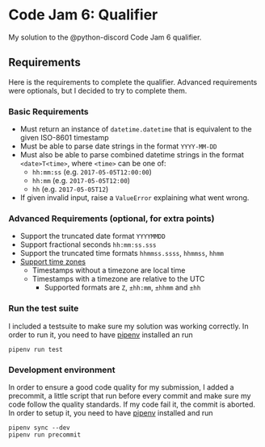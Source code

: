 # Code Jam 6: Qualifier
My solution to the @python-discord Code Jam 6 qualifier. 

## Requirements
Here is the requirements to complete the qualifier. Advanced requirements were optionals, but I decided to try to complete them. 

### Basic Requirements
  - Must return an instance of `datetime.datetime` that is equivalent to the given ISO-8601 timestamp
  - Must be able to parse date strings in the format `YYYY-MM-DD`
  - Must also be able to parse combined datetime strings in the format `<date>T<time>`, where `<time>` can be one of:
     - `hh:mm:ss`  (e.g. `2017-05-05T12:00:00`)
     - `hh:mm`     (e.g. `2017-05-05T12:00`)
     - `hh`        (e.g. `2017-05-05T12`)
  - If given invalid input, raise a `ValueError` explaining what went wrong.

### Advanced Requirements (optional, for extra points)
  - Support the truncated date format `YYYYMMDD`
  - Support fractional seconds `hh:mm:ss.sss`
  - Support the truncated time formats `hhmmss.ssss`, `hhmmss`, `hhmm`
  - [Support time zones](https://en.wikipedia.org/wiki/ISO_8601#Time_zone_designators)
    - Timestamps without a timezone are local time
    - Timestamps with a timezone are relative to the UTC
      - Supported formats are `Z`, `±hh:mm`, `±hhmm` and `±hh`

### Run the test suite
I included a testsuite to make sure my solution was working correctly. In order to run it, you need to have [pipenv](https://github.com/pypa/pipenv) installed an run
```
pipenv run test
```

### Development environment
In order to ensure a good code quality for my submission, I added a precommit, a little script that run before every commit and make sure my code follow the quality standards. If my code fail it, the commit is aborted. In order to setup it, you need to have [pipenv](https://github.com/pypa/pipenv) installed and run
```
pipenv sync --dev
pipenv run precommit
```

